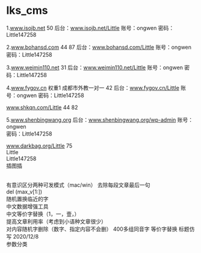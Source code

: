# lks_cms
1.www.isojb.net    50
后台：www.isojb.net/Little
账号：ongwen
密码：Little147258

2.www.bohansd.com   44  87
后台：www.bohansd.com/Little 
账号：ongwen
密码：Little147258

3.www.weimin110.net   31
后台：www.weimin110.net/Little
账号：ongwen
密码：Little147258

4.www.fygov.cn    权重1  成都市外教一对一   42
后台：www.fygov.cn/Little
账号：ongwen
密码：Little147258

www.shkqn.com/Little   44  82

5.www.shenbingwang.org
后台：www.shenbingwang.org/wp-admin
账号：ongwen  
密码：Little147258

www.darkbag.org/Little 
75  
Little  
Little147258  
插图插<p></p>  
有意识区分两种可发模式（mac/win） 
去除每段文章最后一句  
del (max_v[1:])  
随机置换临近的字  
中文数据增强工具  
中文等价字替换（1，一，壹，）  
提高文章利用率（考虑到小语种文章很少）  
对内容随机字删除（数字、指定内容不会删） 
400多组同音字
等价字替换
标题仿写
2020/12/8  
参数分类  
